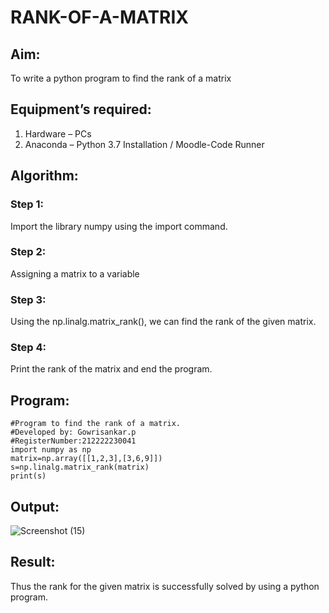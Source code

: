 # RANK-OF-A-MATRIX
## Aim:
To write a python program to find the rank of a matrix
## Equipment’s required:
1. 	Hardware – PCs
2. 	Anaconda – Python 3.7 Installation / Moodle-Code Runner
## Algorithm:
### Step 1:
Import the library numpy using the import command.

### Step 2:
Assigning a matrix to a variable

### Step 3:
Using the np.linalg.matrix_rank(), we can find the rank of the given matrix.

### Step 4:
Print the rank of the matrix and end the program.

## Program:
```
#Program to find the rank of a matrix.
#Developed by: Gowrisankar.p
#RegisterNumber:212222230041
import numpy as np
matrix=np.array([[1,2,3],[3,6,9]])
s=np.linalg.matrix_rank(matrix)
print(s)
```
## Output:
![Screenshot (15)](https://github.com/gowrisankarponnusamy/RANK-OF-A-MATRIX/assets/119393123/ff527866-e9e0-4dc4-babd-4b6be7eb56b8)

## Result:
Thus the rank for the given matrix is successfully solved by  using a python program.

